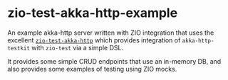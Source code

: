 # zio-test-akka-http-example

An example akka-http server written with ZIO integration that uses the excellent [`zio-test-akka-http`](https://github.com/senia-psm/zio-test-akka-http)
which provides integration of `akka-http-testkit` with `zio-test` via a simple DSL.

It provides some simple CRUD endpoints that use an in-memory DB, and also provides some examples of testing
using ZIO mocks.